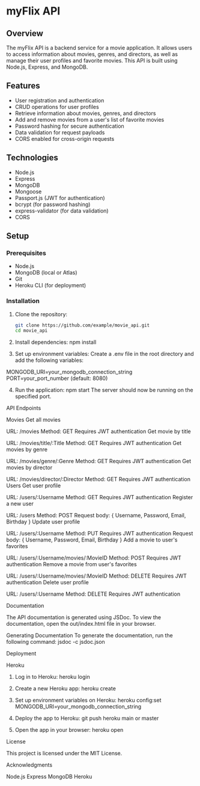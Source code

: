 # myFlix API

## Overview

The myFlix API is a backend service for a movie application. It allows users to access information about movies, genres, and directors, as well as manage their user profiles and favorite movies. This API is built using Node.js, Express, and MongoDB.

## Features

- User registration and authentication
- CRUD operations for user profiles
- Retrieve information about movies, genres, and directors
- Add and remove movies from a user's list of favorite movies
- Password hashing for secure authentication
- Data validation for request payloads
- CORS enabled for cross-origin requests

## Technologies

- Node.js
- Express
- MongoDB
- Mongoose
- Passport.js (JWT for authentication)
- bcrypt (for password hashing)
- express-validator (for data validation)
- CORS

## Setup

### Prerequisites

- Node.js
- MongoDB (local or Atlas)
- Git
- Heroku CLI (for deployment)

### Installation

1. Clone the repository:

   ```bash
   git clone https://github.com/example/movie_api.git
   cd movie_api

   ```

2. Install dependencies:
   npm install

3. Set up environment variables:
   Create a .env file in the root directory and add the following variables:

MONGODB_URI=your_mongodb_connection_string
PORT=your_port_number (default: 8080)

4. Run the application:
   npm start
   The server should now be running on the specified port.

API Endpoints

Movies
Get all movies

URL: /movies
Method: GET
Requires JWT authentication
Get movie by title

URL: /movies/title/:Title
Method: GET
Requires JWT authentication
Get movies by genre

URL: /movies/genre/:Genre
Method: GET
Requires JWT authentication
Get movies by director

URL: /movies/director/:Director
Method: GET
Requires JWT authentication
Users
Get user profile

URL: /users/:Username
Method: GET
Requires JWT authentication
Register a new user

URL: /users
Method: POST
Request body: { Username, Password, Email, Birthday }
Update user profile

URL: /users/:Username
Method: PUT
Requires JWT authentication
Request body: { Username, Password, Email, Birthday }
Add a movie to user's favorites

URL: /users/:Username/movies/:MovieID
Method: POST
Requires JWT authentication
Remove a movie from user's favorites

URL: /users/:Username/movies/:MovieID
Method: DELETE
Requires JWT authentication
Delete user profile

URL: /users/:Username
Method: DELETE
Requires JWT authentication

Documentation

The API documentation is generated using JSDoc. To view the documentation, open the out/index.html file in your browser.

Generating Documentation
To generate the documentation, run the following command:
jsdoc -c jsdoc.json

Deployment

Heroku

1. Log in to Heroku:
   heroku login

2. Create a new Heroku app:
   heroku create

3. Set up environment variables on Heroku:
   heroku config:set MONGODB_URI=your_mongodb_connection_string

4. Deploy the app to Heroku:
   git push heroku main or master

5. Open the app in your browser:
   heroku open

License

This project is licensed under the MIT License.

Acknowledgments

Node.js
Express
MongoDB
Heroku
